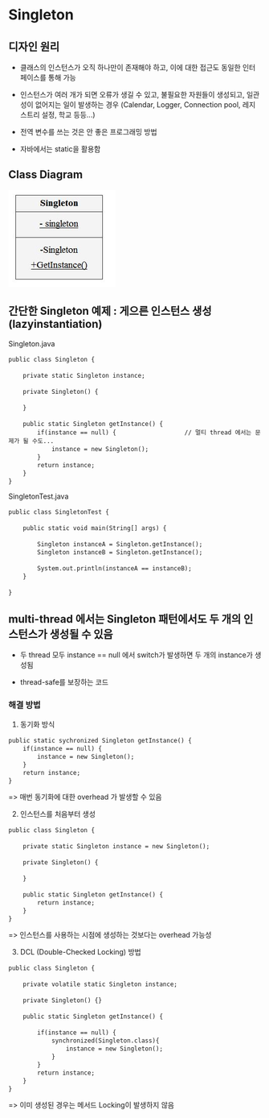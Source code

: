# Singleton

## 디자인 원리

- 클래스의 인스턴스가 오직 하나만이 존재해야 하고, 이에 대한 접근도 동일한 인터페이스를 통해 가능

- 인스턴스가 여러 개가 되면 오류가 생길 수 있고, 불필요한 자원들이 생성되고, 일관성이 없어지는 일이 발생하는 경우
 (Calendar, Logger, Connection pool, 레지스트리 설정,  학교 등등...)

- 전역 변수를 쓰는 것은 안 좋은 프로그래밍 방법 

- 자바에서는 static을 활용함

## Class Diagram

![singleton](./img/singleton.JPG)


## 간단한 Singleton 예제 : 게으른 인스턴스 생성 (lazyinstantiation)

Singleton.java
```
public class Singleton {

	private static Singleton instance;
	
	private Singleton() {
		
	}
	
	public static Singleton getInstance() {
		if(instance == null) {                   // 멀티 thread 에서는 문제가 될 수도...
			instance = new Singleton();
		}
		return instance;
	}
}
```

SingletonTest.java
```
public class SingletonTest {

	public static void main(String[] args) {

		Singleton instanceA = Singleton.getInstance();
		Singleton instanceB = Singleton.getInstance();
		
		System.out.println(instanceA == instanceB);
	}

}
```

## multi-thread 에서는 Singleton 패턴에서도 두 개의 인스턴스가 생성될 수 있음

- 두 thread 모두 instance == null 에서 switch가 발생하면 두 개의 instance가 생성됨

- thread-safe를 보장하는 코드

### 해결 방법

1. 동기화 방식

```
public static sychronized Singleton getInstance() {
	if(instance == null) {                   
		instance = new Singleton();
	}
	return instance;
}

```
 => 매번 동기화에 대한 overhead 가 발생할 수 있음

2. 인스턴스를 처음부터 생성 
```
public class Singleton {

	private static Singleton instance = new Singleton();
	
	private Singleton() {
		
	}
	
	public static Singleton getInstance() {
		return instance;
	}
}
```
 => 인스턴스를 사용하는 시점에 생성하는 것보다는 overhead 가능성

3. DCL (Double-Checked Locking) 방법

```
public class Singleton {

	private volatile static Singleton instance;
	
	private Singleton() {}		
	
	public static Singleton getInstance() {
		
		if(instance == null) {
			synchronized(Singleton.class){
				instance = new Singleton();
			}
		}
		return instance;
	}
}
```
=> 이미 생성된 경우는 메서드 Locking이 발생하지 않음 


